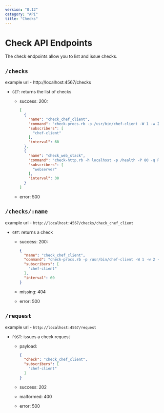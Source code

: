 ```yaml
---
version: "0.12"
category: "API"
title: "Checks"
---
```


# Check API Endpoints

The check endpoints allow you to list and issue checks.

## `/checks`

example url - http://localhost:4567/checks

* `GET`: returns the list of checks

  - success: 200:

    ~~~ json
    [
      {
        "name": "check_chef_client",
        "command": "check-procs.rb -p /usr/bin/chef-client -W 1 -w 2 -c 3",
        "subscribers": [
          "chef-client"
        ],
        "interval": 60
      },
      {
        "name": "check_web_stack",
        "command": "check-http.rb -h localhost -p /health -P 80 -q Passed -t 30",
        "subscribers": [
          "webserver"
        ],
        "interval": 30
      }
    ]
    ~~~

  - error: 500

## `/checks/:name`

example url - `http://localhost:4567/checks/check_chef_client`

* `GET`: returns a check

  - success: 200:

      ~~~ json
      {
        "name": "check_chef_client",
        "command": "check-procs.rb -p /usr/bin/chef-client -W 1 -w 2 -c 3",
        "subscribers": [
          "chef-client"
        ],
        "interval": 60
      }
      ~~~

  - missing: 404

  - error: 500

## `/request`

example url - `http://localhost:4567/request`

* `POST`: issues a check request

  - payload:

      ~~~ json
      {
        "check": "check_chef_client",
        "subscribers": [
          "chef-client"
        ]
      }
      ~~~

  - success: 202

  - malformed: 400

  - error: 500
